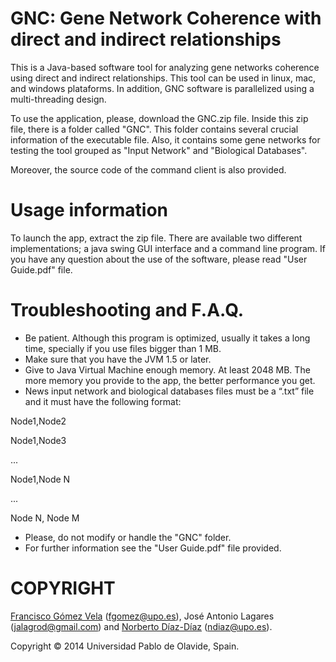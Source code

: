 GNC: Gene Network Coherence with direct and indirect relationships
===========================================

This is a Java-based software tool for analyzing gene networks coherence using direct and indirect relationships.
This tool can be used in linux, mac, and windows plataforms. In addition, GNC software is parallelized using a multi-threading design. 

To use the application, please, download the GNC.zip file. Inside this zip file, there is a folder called "GNC". This folder contains several crucial information of the executable file. Also, it contains some gene networks for testing the tool grouped as "Input Network" and "Biological Databases". 

Moreover, the source code of the command client is also provided.

Usage information
=================

To launch the app, extract the zip file. There are available two different implementations; a java swing GUI interface and a command line program. If you have any question about the use of the software, please read "User Guide.pdf" file.


Troubleshooting and F.A.Q.
==========================
  * Be patient. Although this program is optimized, usually it takes a long time, specially if you use files bigger than  1 MB.
  * Make sure that you have the JVM 1.5 or later.
  * Give to Java Virtual Machine enough memory. At least 2048 MB. The more memory you provide to the app, the better performance you get.
  * News input network and biological databases files must be a “.txt” file and it must have the following format:

Node1,Node2

Node1,Node3

...

Node1,Node N

...

Node N, Node M

  * Please, do not modify or handle the "GNC" folder.
  * For further information see the "User Guide.pdf" file provided.
  

COPYRIGHT
=========
<a href="http://www.upo.es/eps/fgomez/">Francisco Gómez Vela</a> (<a href="mailto:fgomez@upo.es">fgomez@upo.es</a>), José Antonio Lagares (<a href="mailto:jalagrod@gmail.com">jalagrod@gmail.com</a>) and <a href="http://www.upo.es/eps/ndiaz/">Norberto Díaz-Díaz</a> (<a href="mailto:ndiaz@upo.es">ndiaz@upo.es</a>). 

Copyright © 2014 Universidad Pablo de Olavide, Spain.

